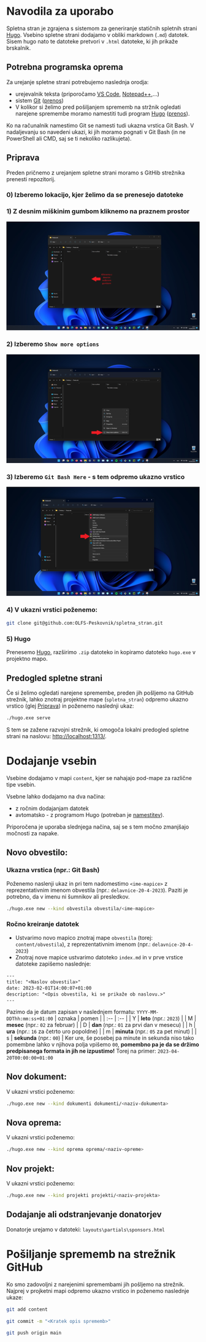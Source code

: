
# Navodila za uporabo
Spletna stran je zgrajena s sistemom za generiranje statičnih spletnih strani [Hugo](https://gohugo.io/). Vsebino spletne strani dodajamo v obliki markdown (`.md`) datotek. Sisem hugo nato te datoteke pretvori v `.html` datoteke, ki jih prikaže brskalnik.

## Potrebna programska oprema
Za urejanje spletne strani potrebujemo naslednja orodja:
- urejevalnik teksta (priporočamo [VS Code](https://code.visualstudio.com/), [Notepad++](https://notepad-plus-plus.org/),...)
- sistem [Git](https://git-scm.com/) ([prenos](https://git-scm.com/download/win))
- V kolikor si želimo pred pošiljanjem sprememb na stržnik ogledati narejene spremembe moramo namestiti tudi program [Hugo](https://gohugo.io/) ([prenos](https://github.com/gohugoio/hugo/releases)).

Ko na računalnik namestimo Git se namesti tudi ukazna vrstica Git Bash. V nadaljevanju so navedeni ukazi, ki jih moramo pognati v Git Bash (in ne PowerShell ali CMD, saj se ti nekoliko razlikujeta).

## Priprava
Preden pričnemo z urejanjem spletne strani moramo s GitHib strežnika prenesti repozitorij.
### 0) Izberemo lokacijo, kjer želimo da se prenesejo datoteke
### 1) Z desnim miškinim gumbom kliknemo na praznem prostor
![Lokacija](slike/izbira-git-bash-1.png)
### 2) Izberemo `Show more options`
![Lokacija](slike/izbira-git-bash-2.png)
### 3) Izberemo `Git Bash Here` - s tem odpremo ukazno vrstico
![Lokacija](slike/izbira-git-bash-3.png)
### 4) V ukazni vrstici poženemo:
```bash
git clone git@github.com:OLFS-Peskovnik/spletna_stran.git
```
### 5) Hugo
Prenesemo [Hugo](https://github.com/gohugoio/hugo/releases), razširimo `.zip` datoteko in kopiramo datoteko `hugo.exe` v projektno mapo.

## Predogled spletne strani
Če si želimo ogledati narejene spremembe, preden jih pošljemo na GitHub strežnik, lahko znotraj projektne mape (`spletna_stran`) odpremo ukazno vrstico (glej [Priprava](#priprava)) in poženemo naslednji ukaz:
```bash
./hugo.exe serve
```
S tem se zažene razvojni strežnik, ki omogoča lokalni predogled spletne strani na naslovu: [http://localhost:1313/](http://localhost:1313/). 

# Dodajanje vsebin
Vsebine dodajamo v mapi `content`, kjer se nahajajo pod-mape za različne tipe vsebin.

Vsebne lahko dodajamo na dva načina:
- z ročnim dodajanjam datotek
- avtomatsko - z programom Hugo (potreban je [namestitev](#5-hugo)).

Priporočena je uporaba slednjega načina, saj se s tem močno zmanjšajo močnosti za napake.

## Novo obvestilo:
### Ukazna vrstica (npr.: Git Bash)
Poženemo naslenji ukaz in pri tem nadomestimo `<ime-mapice>` z reprezentativnim imenom obvestila (npr.: `delavnice-20-4-2023`). Paziti je potrebno, da v imenu ni šumnikov ali presledkov.
```bash
./hugo.exe new --kind obvestila obvestila/<ime-mapice>
```
### Ročno kreiranje datotek
- Ustvarimo novo mapico znotraj mape `obvestila` (torej: `content/obvestila`), z reprezentativnim imenom (npr.: `delavnice-20-4-2023`)
- Znotraj nove mapice ustvarimo datoteko `index.md` in v prve vrstice datoteke zapišemo naslednje:
```
---
title: "<Naslov obvestila>"
date: 2023-02-01T14:00:07+01:00
description: "<Opis obvestila, ki se prikaže ob naslovu.>"
---
```
Pazimo da je datum zapisan v naslednjem formatu:
`YYYY-MM-DDThh:mm:ss+01:00`
| oznaka | pomen |
| :-- | :-- |
| Y | **leto** (npr.: `2023`) |
| M | **mesec** (npr.: `02` za februar) |
| D | **dan** (npr.: `01` za prvi dan v mesecu) |
| h | **ura** (npr.: `16` za četrto uro popoldne) |
| m | **minuta** (npr.: `05` za pet minut) |
| s | **sekunda** (npr.: `00`) |
Ker ure, še posebej pa minute in sekunda niso tako pomembne lahko v njihova polja vpišemo `00`, **pomembno pa je da se držimo predpisanega formata in jih ne izpustimo!** Torej na primer: `2023-04-20T00:00:00+01:00`

## Nov dokument:
V ukazni vrstici poženemo:
```bash
./hugo.exe new --kind dokumenti dokumenti/<naziv-dokumenta>
```

## Nova oprema:
V ukazni vrstici poženemo:
```bash
./hugo.exe new --kind oprema oprema/<naziv-opreme>
```

## Nov projekt:
V ukazni vrstici poženemo:
```bash
./hugo.exe new --kind projekti projekti/<naziv-projekta>
```

## Dodajanje ali odstranjevanje donatorjev
Donatorje urejamo v datoteki: `layouts\partials\sponsors.html`

# Pošiljanje sprememb na strežnik GitHub
Ko smo zadovoljni z narejenimi spremembami jih pošljemo na strežnik. Najprej v projketni mapi odpremo ukazno vrstico in poženemo naslednje ukaze:
```bash
git add content
```
```bash
git commit -m "<Kratek opis sprememb>"
```
```bash
git push origin main
```